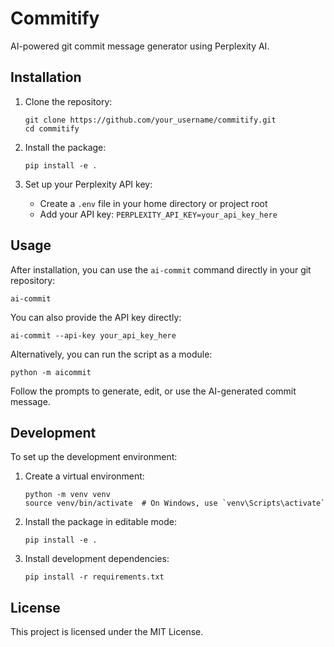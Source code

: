 # Commitify

AI-powered git commit message generator using Perplexity AI.

## Installation

1. Clone the repository:
   ```
   git clone https://github.com/your_username/commitify.git
   cd commitify
   ```

2. Install the package:
   ```
   pip install -e .
   ```

3. Set up your Perplexity API key:
   - Create a `.env` file in your home directory or project root
   - Add your API key: `PERPLEXITY_API_KEY=your_api_key_here`

## Usage

After installation, you can use the `ai-commit` command directly in your git repository:

```
ai-commit
```

You can also provide the API key directly:

```
ai-commit --api-key your_api_key_here
```

Alternatively, you can run the script as a module:

```
python -m aicommit
```

Follow the prompts to generate, edit, or use the AI-generated commit message.

## Development

To set up the development environment:

1. Create a virtual environment:
   ```
   python -m venv venv
   source venv/bin/activate  # On Windows, use `venv\Scripts\activate`
   ```

2. Install the package in editable mode:
   ```
   pip install -e .
   ```

3. Install development dependencies:
   ```
   pip install -r requirements.txt
   ```

## License

This project is licensed under the MIT License.
